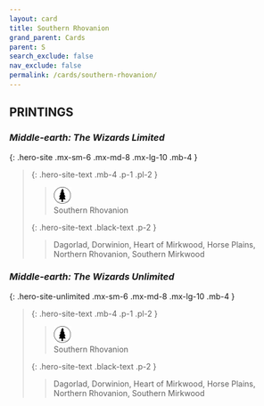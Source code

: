 ```yaml
---
layout: card
title: Southern Rhovanion
grand_parent: Cards
parent: S
search_exclude: false
nav_exclude: false
permalink: /cards/southern-rhovanion/
---
```


## PRINTINGS


### _Middle-earth: The Wizards Limited_

{: .hero-site .mx-sm-6 .mx-md-8 .mx-lg-10 .mb-4 }
> {: .hero-site-text .mb-4 .p-1 .pl-2 }
> > <div class="card-mp"><img src="/assets/images/wilderness.svg"></div>
> > <div class="character-card-name">Southern Rhovanion</div>
>
> {: .hero-site-text .black-text .p-2 }
> > Dagorlad, Dorwinion, Heart of Mirkwood, Horse Plains, Northern Rhovanion, Southern Mirkwood 
> 

### _Middle-earth: The Wizards Unlimited_

{: .hero-site-unlimited .mx-sm-6 .mx-md-8 .mx-lg-10 .mb-4 }
> {: .hero-site-text .mb-4 .p-1 .pl-2 }
> > <div class="card-mp"><img src="/assets/images/wilderness.svg"></div>
> > <div class="character-card-name">Southern Rhovanion</div>
>
> {: .hero-site-text .black-text .p-2 }
> > Dagorlad, Dorwinion, Heart of Mirkwood, Horse Plains, Northern Rhovanion, Southern Mirkwood 
> 
